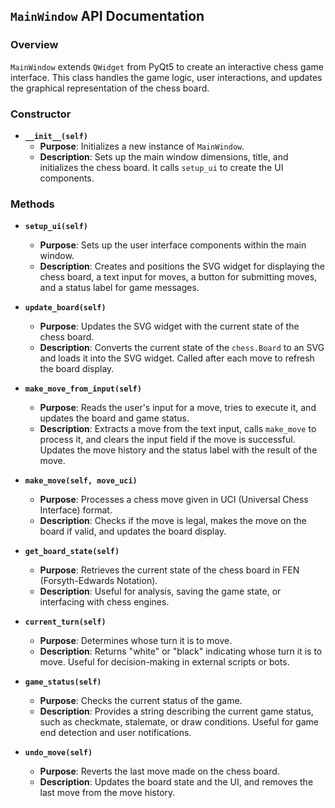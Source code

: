 ## `MainWindow` API Documentation

### Overview

`MainWindow` extends `QWidget` from PyQt5 to create an interactive chess game interface. This class handles the game logic, user interactions, and updates the graphical representation of the chess board.

### Constructor

- **`__init__(self)`**
  - **Purpose**: Initializes a new instance of `MainWindow`.
  - **Description**: Sets up the main window dimensions, title, and initializes the chess board. It calls `setup_ui` to create the UI components.

### Methods

- **`setup_ui(self)`**
  - **Purpose**: Sets up the user interface components within the main window.
  - **Description**: Creates and positions the SVG widget for displaying the chess board, a text input for moves, a button for submitting moves, and a status label for game messages.

- **`update_board(self)`**
  - **Purpose**: Updates the SVG widget with the current state of the chess board.
  - **Description**: Converts the current state of the `chess.Board` to an SVG and loads it into the SVG widget. Called after each move to refresh the board display.

- **`make_move_from_input(self)`**
  - **Purpose**: Reads the user's input for a move, tries to execute it, and updates the board and game status.
  - **Description**: Extracts a move from the text input, calls `make_move` to process it, and clears the input field if the move is successful. Updates the move history and the status label with the result of the move.

- **`make_move(self, move_uci)`**
  - **Purpose**: Processes a chess move given in UCI (Universal Chess Interface) format.
  - **Description**: Checks if the move is legal, makes the move on the board if valid, and updates the board display.

- **`get_board_state(self)`**
  - **Purpose**: Retrieves the current state of the chess board in FEN (Forsyth-Edwards Notation).
  - **Description**: Useful for analysis, saving the game state, or interfacing with chess engines.

- **`current_turn(self)`**
  - **Purpose**: Determines whose turn it is to move.
  - **Description**: Returns "white" or "black" indicating whose turn it is to move. Useful for decision-making in external scripts or bots.

- **`game_status(self)`**
  - **Purpose**: Checks the current status of the game.
  - **Description**: Provides a string describing the current game status, such as checkmate, stalemate, or draw conditions. Useful for game end detection and user notifications.

- **`undo_move(self)`**
  - **Purpose**: Reverts the last move made on the chess board.
  - **Description**: Updates the board state and the UI, and removes the last move from the move history.
